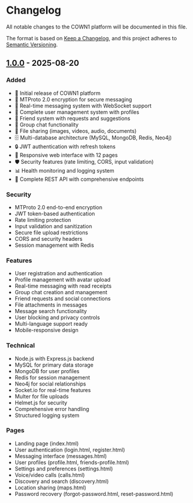 # Changelog

All notable changes to the COWN1 platform will be documented in this file.

The format is based on [Keep a Changelog](https://keepachangelog.com/en/1.0.0/),
and this project adheres to [Semantic Versioning](https://semver.org/spec/v2.0.0.html).

## [1.0.0] - 2025-08-20

### Added
- 🚀 Initial release of COWN1 platform
- 🔐 MTProto 2.0 encryption for secure messaging
- 💬 Real-time messaging system with WebSocket support
- 👥 Complete user management system with profiles
- 🤝 Friend system with requests and suggestions
- 👥 Group chat functionality
- 📁 File sharing (images, videos, audio, documents)
- 🗄️ Multi-database architecture (MySQL, MongoDB, Redis, Neo4j)
- 🔒 JWT authentication with refresh tokens
- 📱 Responsive web interface with 12 pages
- 🛡️ Security features (rate limiting, CORS, input validation)
- 📊 Health monitoring and logging system
- 🔧 Complete REST API with comprehensive endpoints

### Security
- MTProto 2.0 end-to-end encryption
- JWT token-based authentication
- Rate limiting protection
- Input validation and sanitization
- Secure file upload restrictions
- CORS and security headers
- Session management with Redis

### Features
- User registration and authentication
- Profile management with avatar upload
- Real-time messaging with read receipts
- Group chat creation and management
- Friend requests and social connections
- File attachments in messages
- Message search functionality
- User blocking and privacy controls
- Multi-language support ready
- Mobile-responsive design

### Technical
- Node.js with Express.js backend
- MySQL for primary data storage
- MongoDB for user profiles
- Redis for session management
- Neo4j for social relationships
- Socket.io for real-time features
- Multer for file uploads
- Helmet.js for security
- Comprehensive error handling
- Structured logging system

### Pages
- Landing page (index.html)
- User authentication (login.html, register.html)
- Messaging interface (messages.html)
- User profiles (profile.html, friends-profile.html)
- Settings and preferences (settings.html)
- Voice/video calls (calls.html)
- Discovery and search (discovery.html)
- Location sharing (maps.html)
- Password recovery (forgot-password.html, reset-password.html)

[1.0.0]: https://github.com/kumaruseru/cown/releases/tag/v1.0.0
